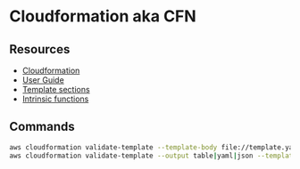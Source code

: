 # Cloudformation aka CFN

## Resources
- [Cloudformation](https://docs.aws.amazon.com/cloudformation/)
- [User Guide](https://docs.aws.amazon.com/AWSCloudFormation/latest/UserGuide/Welcome.html)
- [Template sections](https://docs.aws.amazon.com/AWSCloudFormation/latest/UserGuide/template-anatomy.html)
- [Intrinsic functions](https://docs.aws.amazon.com/AWSCloudFormation/latest/UserGuide/intrinsic-function-reference.html)

## Commands
```bash
aws cloudformation validate-template --template-body file://template.yaml
aws cloudformation validate-template --output table|yaml|json --template-body file://template.yaml
```